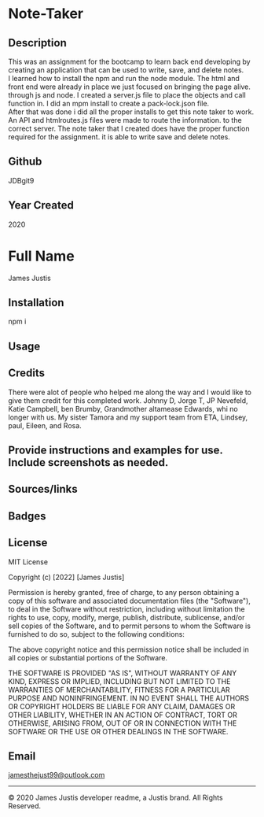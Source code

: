 # Note-Taker
## Description
This was an assignment for the bootcamp to learn back end developing by creating an application that can be used to write, save, and delete notes.  
I learned how to install the npm and run the node module. The html and front end were already in place we just focused on bringing the page alive. 
through js and node. I created a server.js file to place the objects and call function in. I did an mpm  install to create a pack-lock.json file.  
After that was done i did all the proper installs to get this note taker to work.  An API and htmlroutes.js files were made to route the information. 
to the correct server.  The note taker that I created does have the proper function required for the assignment. it is able to write save and delete notes. 




## Github
JDBgit9

## Year Created
2020

# Full Name
James Justis

## Installation
npm i

## Usage

## Credits
There were alot of people who helped me along the way and I would like to give them credit for this completed work. Johnny D, Jorge T, JP Nevefeld, Katie Campbell, ben Brumby, Grandmother altamease Edwards, whi no longer with us. My sister Tamora and my support team from ETA, Lindsey, paul, Eileen, and Rosa.

## Provide instructions and examples for use. Include screenshots as needed.


## Sources/links


## Badges


## License 
MIT License

Copyright (c) [2022] [James Justis]

Permission is hereby granted, free of charge, to any person obtaining a copy
of this software and associated documentation files (the "Software"), to deal
in the Software without restriction, including without limitation the rights
to use, copy, modify, merge, publish, distribute, sublicense, and/or sell
copies of the Software, and to permit persons to whom the Software is
furnished to do so, subject to the following conditions:

The above copyright notice and this permission notice shall be included in all
copies or substantial portions of the Software.

THE SOFTWARE IS PROVIDED "AS IS", WITHOUT WARRANTY OF ANY KIND, EXPRESS OR
IMPLIED, INCLUDING BUT NOT LIMITED TO THE WARRANTIES OF MERCHANTABILITY,
FITNESS FOR A PARTICULAR PURPOSE AND NONINFRINGEMENT. IN NO EVENT SHALL THE
AUTHORS OR COPYRIGHT HOLDERS BE LIABLE FOR ANY CLAIM, DAMAGES OR OTHER
LIABILITY, WHETHER IN AN ACTION OF CONTRACT, TORT OR OTHERWISE, ARISING FROM,
OUT OF OR IN CONNECTION WITH THE SOFTWARE OR THE USE OR OTHER DEALINGS IN THE
SOFTWARE.

## Email
jamesthejust99@outlook.com


---
© 2020 James Justis developer readme, a Justis brand. All Rights Reserved.
